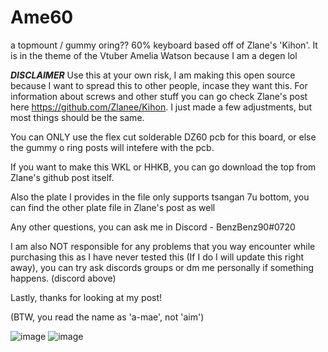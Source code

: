 # Ame60
a topmount / gummy oring?? 60% keyboard based off of Zlane's 'Kihon'. It is in the theme of the Vtuber Amelia Watson because I am a degen lol

***DISCLAIMER***
Use this at your own risk, I am making this open source because I want to spread this to other people, incase they want this. For information about screws and other stuff you can go check Zlane's post here https://github.com/Zlanee/Kihon. I just made a few adjustments, but most things should be the same.

You can ONLY use the flex cut solderable DZ60 pcb for this board, or else the gummy o ring posts will intefere with the pcb.

If you want to make this WKL or HHKB, you can go download the top from Zlane's github post itself.

Also the plate I provides in the file only supports tsangan 7u bottom, you can find the other plate file in Zlane's post as well

Any other questions, you can ask me in Discord - BenzBenz90#0720

I am also NOT responsible for any problems that you way encounter while purchasing this as I have never tested this (If I do I will update this right away), you can try ask discords groups or dm me personally if something happens. (discord above)

Lastly, thanks for looking at my post!

(BTW, you read the name as 'a-mae', not 'aim')

![image](https://user-images.githubusercontent.com/116734336/236810687-c6886b7a-15bb-4cee-8c72-17834a4eff04.png)
![image](https://user-images.githubusercontent.com/116734336/236811179-a9e0d7e2-5873-4b00-a169-a122a3689931.png)
